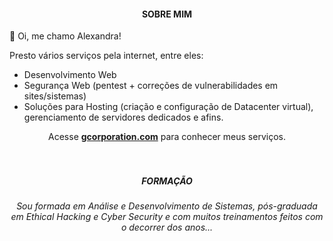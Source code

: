 <h4 align="center">SOBRE MIM</h1>

👋 Oi, me chamo Alexandra!


Presto vários serviços pela internet, entre eles: 
<ul>
  <li>Desenvolvimento Web</li>
  <li>Segurança Web (pentest + correções de vulnerabilidades em sites/sistemas)</li>
  <li>Soluções para Hosting (criação e configuração de Datacenter virtual), gerenciamento de servidores dedicados e afins.</li>
</ul>

<div align="center">Acesse <b><a href="https://pt-br.reactjs.org/">gcorporation.com</a></b> para conhecer meus serviços.</div>

<br>
<br>
<h5 align="center">FORMAÇÃO</h1>
<h6 align="center">Sou formada em Análise e Desenvolvimento de Sistemas, pós-graduada em Ethical Hacking e Cyber Security e com muitos treinamentos feitos com o decorrer dos anos...</div>
<!---
alexandra-idc/alexandra-idc is a ✨ special ✨ repository because its `README.md` (this file) appears on your GitHub profile.
You can click the Preview link to take a look at your changes.
--->


